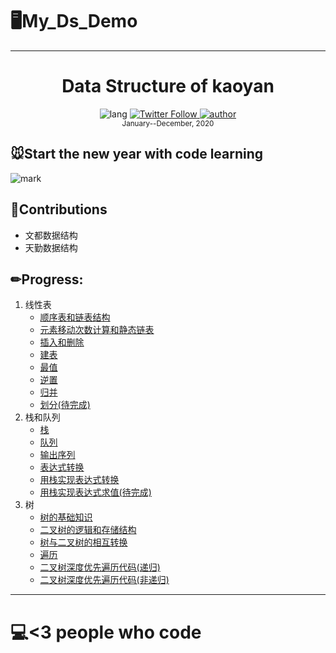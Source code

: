 # 🖥My_Ds_Demo
---
<div align="center">
  <h1> Data Structure of kaoyan</h1>
 <img alt="lang" src="https://img.shields.io/badge/lang-c%2Fc%2B%2B-critical">
  <a class="header-badge" target="_blank" href="https://twitter.com/ISheep_L">
  <img alt="Twitter Follow" src="https://badgen.net/badge/icon/twitter?icon=twitter&label">
  </a>
  <a class="header-badge" target="_blank" href="https://codelin.xyz">
  <img alt="author" src="https://img.shields.io/badge/Author-%F0%9F%90%8FYang-lightgrey">
  </a>
  <br>
  <sub> January--December, 2020
  </sub>
</div>


## 🐭Start the new year with code learning

![mark](https://img.codelin.xyz/blog/20200116/5RR5cQQwA9Pj.png?imageslim)

## 🔧Contributions

+ 文都数据结构
+ 天勤数据结构

## ✏Progress:

1. 线性表
   + [顺序表和链表结构](TQDS/线性表/顺序表和链表结构.md)
   + [元素移动次数计算和静态链表](TQDS/线性表/元素移动次数计算和静态链表.md)
   + [插入和删除](TQDS/线性表/插入和删除.md)
   + [建表](TQDS/线性表/建表.md)
   + [最值](TQDS/线性表/最值.md)
   + [逆置](TQDS/线性表/逆置.md)
   + [归并](TQDS/线性表/归并.md)
   + [划分(待完成)](TQDS/线性表/划分.md)
2. 栈和队列
   + [栈](TQDS/栈和队列/stack.md)
   + [队列](TQDS/栈和队列/队列.md)
   + [输出序列](TQDS/栈和队列/输出序列.md)
   + [表达式转换](TQDS/栈和队列/表达式转换.md)
   + [用栈实现表达式转换](TQDS/栈和队列/用栈实现表达式转换.md)
   + [用栈实现表达式求值(待完成)](TQDS/栈和队列/用栈实现表达式求值.md)
3. 树
   + [树的基础知识](TQDS/树/树的基础知识.md)
   + [二叉树的逻辑和存储结构](TQDS/树/二叉树的逻辑和存储结构.md)
   + [树与二叉树的相互转换](TQDS/树/树与二叉树的相互转换.md)
   + [遍历](TQDS/树/遍历.md)
   + [二叉树深度优先遍历代码(递归)](TQDS/树/二叉树深度优先遍历代码(递归).md)
   + [二叉树深度优先遍历代码(非递归)](TQDS/树/二叉树深度优先遍历代码(非递归).md)
   

---

# 💻<3 people who code
